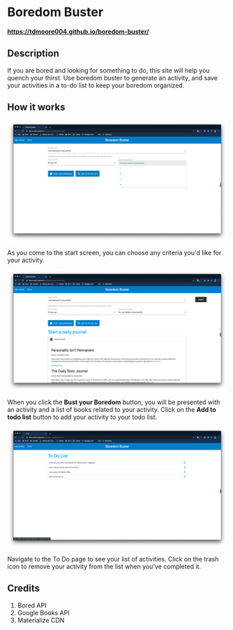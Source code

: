 # Boredom Buster
__https://tdmoore004.github.io/boredom-buster/__

## Description
If you are bored and looking for something to do, this site will help you quench your thirst. Use boredom buster to generate an activity, and save your activities in a to-do list to keep your boredom organized.

## How it works

![Start screen](./assets/images/screenshots/start-screen.png)

As you come to the start screen, you can choose any criteria you'd like for your activity.

![Books and toast](./assets/images/screenshots/books-and-toast.png)

When you click the __Bust your Boredom__ button, you will be presented with an activity and a list of books related to your activity. Click on the __Add to todo list__ button to add your activity to your todo list.

![todo list](./assets/images/screenshots/todo-list.png)

Navigate to the To Do page to see your list of activities. Click on the trash icon to remove your activity from the list when you've completed it.

## Credits

1. Bored API
2. Google Books API
3. Materialize CDN